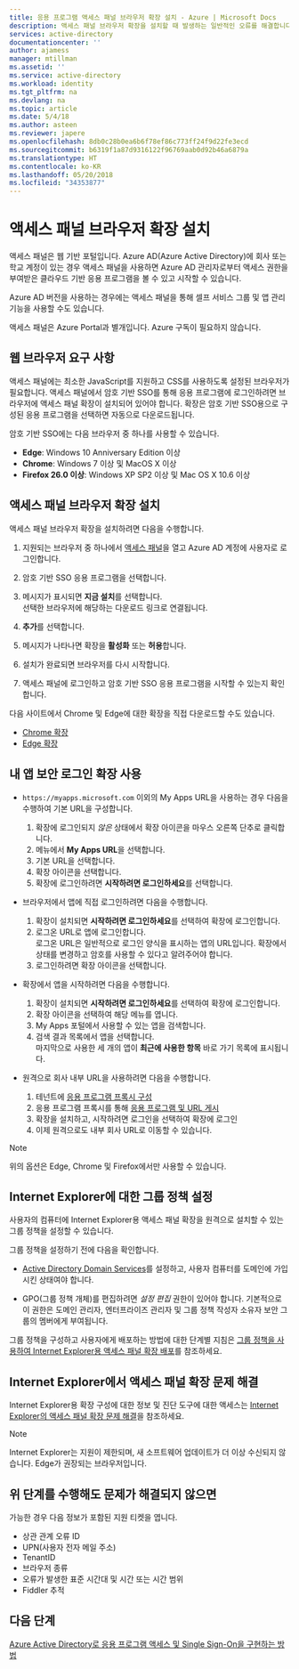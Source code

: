 ```yaml
---
title: 응용 프로그램 액세스 패널 브라우저 확장 설치 - Azure | Microsoft Docs
description: 액세스 패널 브라우저 확장을 설치할 때 발생하는 일반적인 오류를 해결합니다.
services: active-directory
documentationcenter: ''
author: ajamess
manager: mtillman
ms.assetid: ''
ms.service: active-directory
ms.workload: identity
ms.tgt_pltfrm: na
ms.devlang: na
ms.topic: article
ms.date: 5/4/18
ms.author: asteen
ms.reviewer: japere
ms.openlocfilehash: 8db0c28b0ea6b6f78ef86c773ff24f9d22fe3ecd
ms.sourcegitcommit: b6319f1a87d9316122f96769aab0d92b46a6879a
ms.translationtype: HT
ms.contentlocale: ko-KR
ms.lasthandoff: 05/20/2018
ms.locfileid: "34353877"
---
```

# <a name="install-the-access-panel-browser-extension"></a>액세스 패널 브라우저 확장 설치

액세스 패널은 웹 기반 포털입니다. Azure AD(Azure Active Directory)에 회사 또는 학교 계정이 있는 경우 액세스 패널을 사용하면 Azure AD 관리자로부터 액세스 권한을 부여받은 클라우드 기반 응용 프로그램을 볼 수 있고 시작할 수 있습니다. 

Azure AD 버전을 사용하는 경우에는 액세스 패널을 통해 셀프 서비스 그룹 및 앱 관리 기능을 사용할 수도 있습니다. 

액세스 패널은 Azure Portal과 별개입니다. Azure 구독이 필요하지 않습니다.

## <a name="web-browser-requirements"></a>웹 브라우저 요구 사항

액세스 패널에는 최소한 JavaScript를 지원하고 CSS를 사용하도록 설정된 브라우저가 필요합니다. 액세스 패널에서 암호 기반 SSO를 통해 응용 프로그램에 로그인하려면 브라우저에 액세스 패널 확장이 설치되어 있어야 합니다. 확장은 암호 기반 SSO용으로 구성된 응용 프로그램을 선택하면 자동으로 다운로드됩니다.

암호 기반 SSO에는 다음 브라우저 중 하나를 사용할 수 있습니다.

- **Edge**: Windows 10 Anniversary Edition 이상 
- **Chrome**: Windows 7 이상 및 MacOS X 이상
- **Firefox 26.0 이상**: Windows XP SP2 이상 및 Mac OS X 10.6 이상

## <a name="install-the-access-panel-browser-extension"></a>액세스 패널 브라우저 확장 설치

액세스 패널 브라우저 확장을 설치하려면 다음을 수행합니다.

1.  지원되는 브라우저 중 하나에서 [액세스 패널](https://myapps.microsoft.com)을 열고 Azure AD 계정에 사용자로 로그인합니다.

2.  암호 기반 SSO 응용 프로그램을 선택합니다.

3.  메시지가 표시되면 **지금 설치**를 선택합니다.  
    선택한 브라우저에 해당하는 다운로드 링크로 연결됩니다. 
    
4.  **추가**를 선택합니다.

5.  메시지가 나타나면 확장을 **활성화** 또는 **허용**합니다.

6.  설치가 완료되면 브라우저를 다시 시작합니다.

7.  액세스 패널에 로그인하고 암호 기반 SSO 응용 프로그램을 시작할 수 있는지 확인합니다.

다음 사이트에서 Chrome 및 Edge에 대한 확장을 직접 다운로드할 수도 있습니다.

- [Chrome 확장](https://chrome.google.com/webstore/detail/access-panel-extension/ggjhpefgjjfobnfoldnjipclpcfbgbhl)
- [Edge 확장](https://www.microsoft.com/store/apps/9pc9sckkzk84) 

## <a name="use-the-my-apps-secure-sign-in-extension"></a>내 앱 보안 로그인 확장 사용
* `https://myapps.microsoft.com` 이외의 My Apps URL을 사용하는 경우 다음을 수행하여 기본 URL을 구성합니다.
   1. 확장에 로그인되지 *않은* 상태에서 확장 아이콘을 마우스 오른쪽 단추로 클릭합니다.
   2. 메뉴에서 **My Apps URL**을 선택합니다.
   3. 기본 URL을 선택합니다.
   4. 확장 아이콘을 선택합니다.
   5. 확장에 로그인하려면 **시작하려면 로그인하세요**를 선택합니다.

* 브라우저에서 앱에 직접 로그인하려면 다음을 수행합니다.
   1. 확장이 설치되면 **시작하려면 로그인하세요**를 선택하여 확장에 로그인합니다.
   2. 로그온 URL로 앱에 로그인합니다.  
       로그온 URL은 일반적으로 로그인 양식을 표시하는 앱의 URL입니다.
      확장에서 상태를 변경하고 암호를 사용할 수 있다고 알려주어야 합니다.
   3. 로그인하려면 확장 아이콘을 선택합니다.

* 확장에서 앱을 시작하려면 다음을 수행합니다.
   1. 확장이 설치되면 **시작하려면 로그인하세요**를 선택하여 확장에 로그인합니다.
   2. 확장 아이콘을 선택하여 해당 메뉴를 엽니다.
   3. My Apps 포털에서 사용할 수 있는 앱을 검색합니다.
   4. 검색 결과 목록에서 앱을 선택합니다.  
       마지막으로 사용한 세 개의 앱이 **최근에 사용한 항목** 바로 가기 목록에 표시됩니다.
       
* 원격으로 회사 내부 URL을 사용하려면 다음을 수행합니다.
    1. 테넌트에 [응용 프로그램 프록시 구성](https://docs.microsoft.com/en-us/azure/active-directory/active-directory-application-proxy-enable)
    2. 응용 프로그램 프록시를 통해 [응용 프로그램 및 URL 게시](https://docs.microsoft.com/en-us/azure/active-directory/application-proxy-publish-azure-portal)
    3. 확장을 설치하고, 시작하려면 로그인을 선택하여 확장에 로그인
    4. 이제 원격으로도 내부 회사 URL로 이동할 수 있습니다.

> [!NOTE]
> 위의 옵션은 Edge, Chrome 및 Firefox에서만 사용할 수 있습니다.

## <a name="set-up-a-group-policy-for-internet-explorer"></a>Internet Explorer에 대한 그룹 정책 설정

사용자의 컴퓨터에 Internet Explorer용 액세스 패널 확장을 원격으로 설치할 수 있는 그룹 정책을 설정할 수 있습니다.

그룹 정책을 설정하기 전에 다음을 확인합니다.

-   [Active Directory Domain Services](https://msdn.microsoft.com/library/aa362244%28v=vs.85%29.aspx)를 설정하고, 사용자 컴퓨터를 도메인에 가입시킨 상태여야 합니다.

-   GPO(그룹 정책 개체)를 편집하려면 *설정 편집* 권한이 있어야 합니다. 기본적으로 이 권한은 도메인 관리자, 엔터프라이즈 관리자 및 그룹 정책 작성자 소유자 보안 그룹의 멤버에게 부여됩니다.

그룹 정책을 구성하고 사용자에게 배포하는 방법에 대한 단계별 지침은 [그룹 정책을 사용하여 Internet Explorer용 액세스 패널 확장 배포](active-directory-saas-ie-group-policy.md)를 참조하세요.

## <a name="troubleshoot-the-access-panel-extension-in-internet-explorer"></a>Internet Explorer에서 액세스 패널 확장 문제 해결

Internet Explorer용 확장 구성에 대한 정보 및 진단 도구에 대한 액세스는 [Internet Explorer의 액세스 패널 확장 문제 해결](active-directory-saas-ie-troubleshooting.md)을 참조하세요.

> [!NOTE]
> Internet Explorer는 지원이 제한되며, 새 소프트웨어 업데이트가 더 이상 수신되지 않습니다. Edge가 권장되는 브라우저입니다.

## <a name="if-the-preceding-steps-do-not-resolve-the-issue"></a>위 단계를 수행해도 문제가 해결되지 않으면

가능한 경우 다음 정보가 포함된 지원 티켓을 엽니다.

-   상관 관계 오류 ID
-   UPN(사용자 전자 메일 주소)
-   TenantID
-   브라우저 종류
-   오류가 발생한 표준 시간대 및 시간 또는 시간 범위
-   Fiddler 추적

## <a name="next-steps"></a>다음 단계
[Azure Active Directory로 응용 프로그램 액세스 및 Single Sign-On을 구현하는 방법](manage-apps/what-is-single-sign-on.md)
